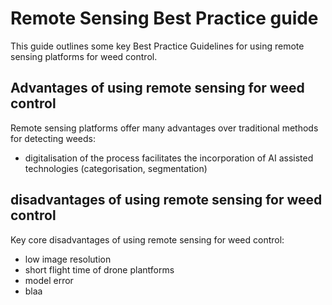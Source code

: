 # Remote Sensing Best Practice guide  

This guide outlines some key Best Practice Guidelines for using remote sensing platforms for weed control.  

## Advantages of using remote sensing for weed control  

Remote sensing platforms offer many advantages over traditional methods for detecting weeds:  
- digitalisation of the process facilitates the incorporation of AI assisted technologies (categorisation, segmentation)  


## disadvantages of using remote sensing for weed control  

Key core disadvantages of using remote sensing for weed control:  
- low image resolution  
- short flight time of drone plantforms  
- model error  
- blaa 
